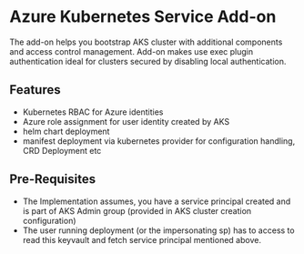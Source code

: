 # Azure Kubernetes Service Add-on

The add-on helps you bootstrap AKS cluster with additional components and access control management. Add-on makes use exec plugin authentication ideal for clusters secured by disabling local authentication.

## Features

- Kubernetes RBAC for Azure identities
- Azure role assignment for user identity created by AKS
- helm chart deployment
- manifest deployment via kubernetes provider for configuration handling, CRD Deployment etc

## Pre-Requisites

- The Implementation assumes, you have a service principal created and is part of AKS Admin group (provided in AKS cluster creation configuration)
- The user running deployment (or the impersonating sp) has to access to read this keyvault and fetch service principal mentioned above.

